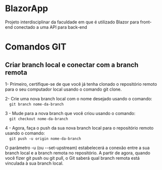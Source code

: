 # BlazorApp
Projeto interdisciplinar da faculdade em que é utilizado Blazor para front-end conectado a uma API para back-end

# Comandos GIT

## Criar branch local e conectar com a branch remota

1- Primeiro, certifique-se de que você já tenha clonado o repositório remoto para o seu computador local usando o comando git clone.

2- Crie uma nova branch local com o nome desejado usando o comando:\
&emsp;``git branch nome-da-branch``

3 - Mude para a nova branch que você criou usando o comando:\
&emsp;``git checkout nome-da-branch``

4 - Agora, faça o push da sua nova branch local para o repositório remoto usando o comando:\
&emsp;``git push -u origin nome-da-branch``

O parâmetro -u (ou --set-upstream) estabelecerá a conexão entre a sua branch local e a branch remota no repositório. A partir de agora, quando você fizer git push ou git pull, o Git saberá qual branch remota está vinculada à sua branch local.
